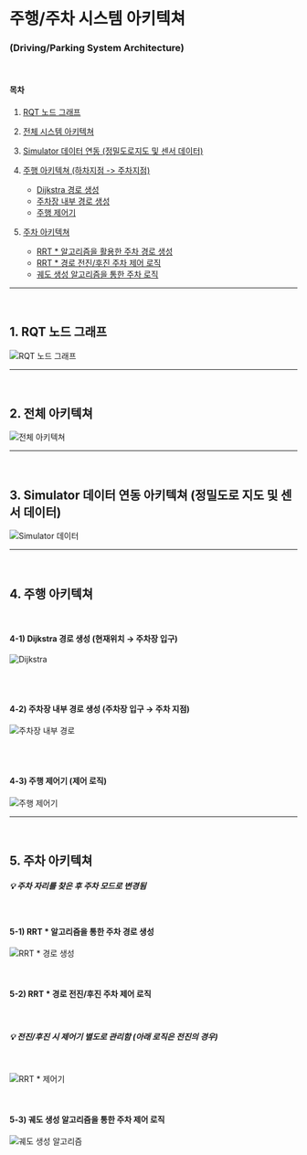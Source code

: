 # 주행/주차 시스템 아키텍쳐 
### (Driving/Parking System Architecture)

<br>

#### 목차

1. [RQT 노드 그래프](#1-rqt-노드-그래프)
2. [전체 시스템 아키텍쳐](#2-전체-아키텍쳐)
3. [Simulator 데이터 연동 (정밀도로지도 및 센서 데이터)](#3-simulator-데이터-연동-아키텍쳐-정밀도로-지도-및-센서-데이터)
4. [주행 아키텍쳐 (하차지점 -> 주차지점)](#4-주행-아키텍쳐)
    - [Dijkstra 경로 생성](#4-1-dijkstra-경로-생성-현재위치-→-주차장-입구)
    - [주차장 내부 경로 생성](#4-2-주차장-내부-경로-생성-주차장-입구-→-주차-지점)
    - [주행 제어기](#4-3-주행-제어기-제어-로직)

5. [주차 아키텍쳐](#5-주차-아키텍쳐)
    - [RRT * 알고리즘을 활용한 주차 경로 생성](#5-1-rrt--알고리즘을-통한-주차-경로-생성)
    - [RRT * 경로 전진/후진 주차 제어 로직](#5-2-rrt--경로-전진후진-주차-제어-로직)
    - [궤도 생성 알고리즘을 통한 주차 로직](#5-3-궤도-생성-알고리즘을-통한-주차-제어-로직)

---

<br>

## 1. RQT 노드 그래프

![RQT 노드 그래프](../system_architecture/images/1_rqt.PNG)





---


<br>

## 2. 전체 아키텍쳐

![전체 아키텍쳐](../system_architecture/images/2_total.PNG)




---

<br>

## 3. Simulator 데이터 연동 아키텍쳐 (정밀도로 지도 및 센서 데이터)

![Simulator 데이터](../system_architecture/images/3_data.PNG)


---


<br>

## 4. 주행 아키텍쳐

<br>

#### 4-1) Dijkstra 경로 생성 (현재위치 → 주차장 입구)

![Dijkstra](../system_architecture/images/4_1.PNG)



<br>

<br>

#### 4-2) 주차장 내부 경로 생성 (주차장 입구 → 주차 지점)

![주차장 내부 경로](../system_architecture/images/4_2.PNG)



<br>

<br>

#### 4-3) 주행 제어기 (제어 로직)

![주행 제어기](../system_architecture/images/4_3.PNG)



---


<br>



## 5. 주차 아키텍쳐





##### 💡 주차 자리를 찾은 후 주차 모드로 변경됨


<br>

#### 5-1) RRT * 알고리즘을 통한 주차 경로 생성

![RRT * 경로 생성](../system_architecture/images/5_1.PNG)




<br>

#### 5-2) RRT * 경로 전진/후진 주차 제어 로직

<br>

##### 💡 전진/후진 시 제어기 별도로 관리함 (아래 로직은 전진의 경우)

<br>

![RRT * 제어기](../system_architecture/images/5_3.PNG)



<br>

#### 5-3) 궤도 생성 알고리즘을 통한 주차 제어 로직

![궤도 생성 알고리즘](../system_architecture/images/5_2.PNG)






<br>

